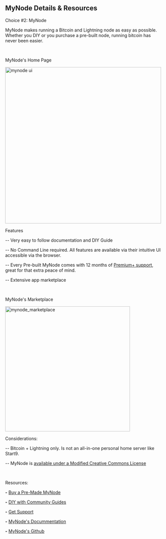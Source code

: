 ## MyNode Details & Resources 

<p class="text-lg pb-4 font-semibold">Choice #2: MyNode</p>

MyNode makes running a Bitcoin and Lightning node as easy as possible. Whether you DIY or you purchase a pre-built node, running bitcoin
has never been easier. 

<br>

<p class="text-md pb-2 font-semibold">MyNode's Home Page</p>

<a href="./../../../mynode_ui.png" target="_blank">
    <img id="mynode_ui" src="./../../../mynode_ui.png" alt="mynode ui" width="500"/> 
</a>

<br>

<p class="text-lg pb-2 font-semibold">Features</p>


-- Very easy to follow documentation and DIY Guide 

-- No Command Line required. All features are available via their intuitive UI accessible via the browser.

-- Every Pre-built MyNode comes with 12 months of <a class="text-[#8cb4ff] underline-offset-auto font-semibold" href="https://mynodebtc.github.io/premium_plus/premium_plus.html" target="_blank">Premium+ support</a>,
   great for that extra peace of mind.

-- Extensive app marketplace

<br>

<p class="text-md pb-2 font-semibold">MyNode's Marketplace</p>

<a href="./../../../mynode_marketplace.png" target="_blank">
    <img id="mynode_marketplace" src="./../../../mynode_marketplace.png" alt="mynode_marketplace" width="400"/> 
</a>

<br>

<p class="text-lg pb-2 font-semibold">Considerations:</p>

-- Bitcoin + Lightning only. Is not an all-in-one personal home server like Start9.

-- MyNode is <a class="text-[#8cb4ff] underline-offset-auto font-semibold" href="https://github.com/mynodebtc/mynode?tab=License-1-ov-file#readme" target="_blank">available under a Modified Creative Commons License</a>

<br>

<p class="text-lg pb-2 font-semibold">Resources:</p>

**\-** <a class="text-[#8cb4ff] underline-offset-auto font-semibold" href="https://www.mynodebtc.com/order_now" target="_blank">Buy a Pre-Made MyNode</a>

**\-** <a class="text-[#8cb4ff] underline-offset-auto font-semibold" href="https://mynodebtc.github.io/videos/guides.html" target="_blank">DIY with Community Guides</a>

**\-** <a class="text-[#8cb4ff] underline-offset-auto font-semibold" href="https://www.mynodebtc.com/support" target="_blank">Get Support</a>

**\-** <a class="text-[#8cb4ff] underline-offset-auto font-semibold" href="https://mynodebtc.github.io/intro/introduction.html" target="_blank">MyNode's Docummentation</a>

**\-** <a class="text-[#8cb4ff] underline-offset-auto font-semibold" href="https://github.com/mynodebtc/mynode" target="_blank">MyNode's Github</a>


